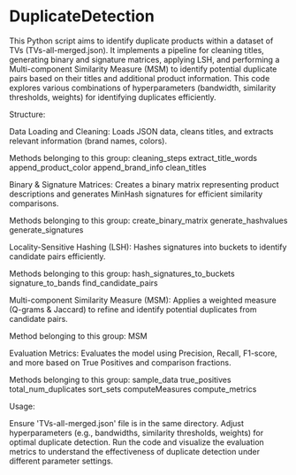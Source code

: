 # DuplicateDetection

This Python script aims to identify duplicate products within a dataset of TVs (TVs-all-merged.json). It implements a pipeline for cleaning titles, generating binary and signature matrices, applying LSH, and performing a Multi-component Similarity Measure (MSM) to identify potential duplicate pairs based on their titles and additional product information. This code explores various combinations of hyperparameters (bandwidth, similarity thresholds, weights) for identifying duplicates efficiently.

Structure:

Data Loading and Cleaning: Loads JSON data, cleans titles, and extracts relevant information (brand names, colors).

Methods belonging to this group:
cleaning_steps
extract_title_words
append_product_color
append_brand_info
clean_titles

Binary & Signature Matrices: Creates a binary matrix representing product descriptions and generates MinHash signatures for efficient similarity comparisons.

Methods belonging to this group:
create_binary_matrix
generate_hashvalues
generate_signatures

Locality-Sensitive Hashing (LSH): Hashes signatures into buckets to identify candidate pairs efficiently.

Methods belonging to this group:
hash_signatures_to_buckets
signature_to_bands
find_candidate_pairs

Multi-component Similarity Measure (MSM): Applies a weighted measure (Q-grams & Jaccard) to refine and identify potential duplicates from candidate pairs.

Method belonging to this group: 
MSM

Evaluation Metrics: Evaluates the model using Precision, Recall, F1-score, and more based on True Positives and comparison fractions.

Methods belonging to this group:
sample_data
true_positives
total_num_duplicates
sort_sets
computeMeasures
compute_metrics

Usage:

Ensure 'TVs-all-merged.json' file is in the same directory.
Adjust hyperparameters (e.g., bandwidths, similarity thresholds, weights) for optimal duplicate detection.
Run the code and visualize the evaluation metrics to understand the effectiveness of duplicate detection under different parameter settings.
